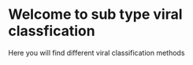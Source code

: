# Welcome to sub type viral classfication

Here you will find different viral classification methods
